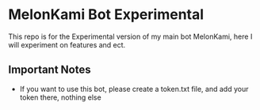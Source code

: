 # MelonKami Bot Experimental

This repo is for the Experimental version of my main bot MelonKami, here I will experiment on features and ect.

## Important Notes

* If you want to use this bot, please create a token.txt file, and add your token there, nothing else